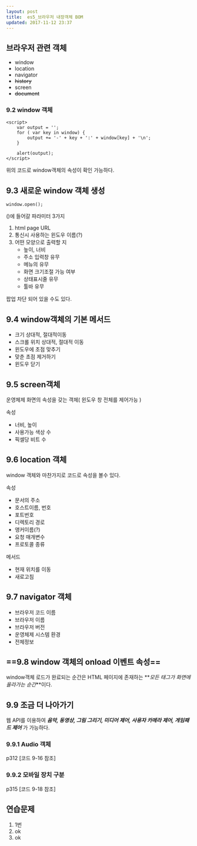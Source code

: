 ```yaml
---
layout: post
title:  es5_브라우저 내장객체 BOM
updated: 2017-11-12 23:37
---
```

## 브라우저 관련 객체

- window
- location
- navigator
- ~~history~~
- screen
- ~~document~~


### 9.2 window 객체
```
<script>
	var output = '';
	for ( var key in window) {
		output += '-' + key + ':' + window[key] + '\n';
	}
	
	alert(output);
</script>
```
위의 코드로 window객체의 속성이 확인 가능하다.

## 9.3 새로운 window 객체 생성

`window.open();`

()에 들어갈 파라미터 3가지

1. html page URL
2. 통신시 사용하는 윈도우 이름(?)
3. 어떤 모양으로 출력할 지
	- 높이, 너비
	- 주소 입력창 유무
	- 메뉴의 유무
	- 화면 크기조절 가능 여부
	- 상태표시줄 유무
	- 툴바 유무

팝업 차단 되어 있을 수도 있다.

## 9.4 window객체의 기본 메서드
- 크기 상대적, 절대적이동
- 스크롤 위치 상대적, 절대적 이동
- 윈도우에 초점 맞추기
- 맞춘 초점 제거하기
- 윈도우 닫기

## 9.5 screen객체
운영체제 화면의 속성을 갖는 객체( 윈도우 창 전체를 제어가능 )

속성

- 너비, 높이
- 사용가능 색상 수
- 픽셀당 비트 수

## 9.6 location 객체
window 객체와 마찬가지로 코드로 속성을 볼수 있다.

속성

- 문서의 주소
- 호스트이름, 번호
- 포트번호
- 디렉토리 경로
- 앵커이름(?)
- 요청 매개변수
- 프로토콜 종류

메서드
- 현재 위치를 이동
- 새로고침

## 9.7 navigator 객체
- 브라우저 코드 이름
- 브라우저 이름
- 브라우저 버전
- 운영체제 시스템 환경
- 전체정보

## ==9.8 window 객체의 onload 이벤트 속성==
window객체 로드가 완료되는 순간은
HTML 페이지에 존재하는 **_모든 태그가 화면에 올라가는 순간_**이다.

## 9.9 조금 더 나아가기
웹 API를 이용하여 **_음악, 동영상, 그림 그리기, 미디어 제어, 사용자 카메라 제어, 게임패드 제어_** 가 가능하다.

### 9.9.1 Audio 객체
p312 [코드 9-16 참조]

### 9.9.2 모바일 장치 구분
p315 [코드 9-18 참조]

## 연습문제
1. 1번
2. ok
3. ok



